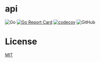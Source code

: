 # api
![Go](https://github.com/hapoon/api/workflows/Go/badge.svg)
[![Go Report Card](https://goreportcard.com/badge/github.com/hapoon/api)](https://goreportcard.com/report/github.com/hapoon/api)
[![codecov](https://codecov.io/gh/hapoon/api/branch/master/graph/badge.svg)](https://codecov.io/gh/hapoon/api)
![GitHub](https://img.shields.io/github/license/hapoon/api)


# License

[MIT](LICENSE)